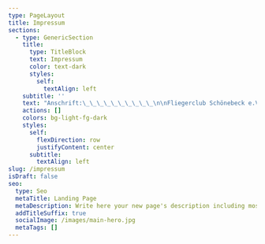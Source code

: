 ```yaml
---
type: PageLayout
title: Impressum
sections:
  - type: GenericSection
    title:
      type: TitleBlock
      text: Impressum
      color: text-dark
      styles:
        self:
          textAlign: left
    subtitle: ''
    text: "Anschrift:\_\_\_\_\_\_\_\_\_\_\n\nFliegerclub Schönebeck e.V.<br />\nZackmünde 11<br />\n39249\_ Barby / OT Pömmelte<br />\n\nTelefon: +49 3928 400647<br />\nTelefax:\_+49 3928 400647<br />\n\nE-Mail: <info@fliegerclub-sbk.de><br />\nHomepage: [www.fliegerclub-sbk.de](http://www.fliegerclub-sbk.de)<br />\n\nVorstand: Henning Schulte (Vorsitzender), Hartmut Schütze (2. Vorsitzender), Ralf Michael Gerigk (Schatzmeister)\n\nVereinsregister: Kreisgericht Schönebeck VR 02 vom 24.4.1990\n\nInhaltlich Verantwortlicher gemäß § 6 MDStV (Webmaster): Fabian Finster\n\nHaftungshinweis: Trotz sorgfältiger inhaltlicher Kontrolle übernehmen wir keine Haftung für die Inhalte externer Links. Für den Inhalt der verlinkten Seiten sind ausschließlich deren Betreiber verantwortlich.\n\n**Haftungsausschluß**\n\nDie Internet-Seiten des Fliegerclub Schönebeck e.V. wurden mit größtmöglicher Sorgfalt erstellt. Dennoch kann der Fliegerclub Schönebeck e.V. keine Haftung für Vollständigkeit, Richtigkeit und letzte Aktualität übernehmen. Soweit im übrigen eine Haftung in Betracht kommt, ist diese für den Fliegerclub Schönebeck e.V. und ihre Gehilfen auf grobe Fahrlässigkeit und Vorsatz beschränkt.\nSoweit auf Seiten Dritter verwiesen wird, weist der Fliegerclub Schönebeck e.V. darauf hin, dass die dortigen Inhalte in Eigenverantwortung des jeweiligen Anbieters erstellt werden. Der Fliegerclub Schönebeck e.V. hat keinerlei Einfluss hierauf und schließt daher jede Verantwortlichkeit, insbesondere für falsche oder strafbare Inhalte, aus. Sollen Sie Kenntnis über fehlerhafte Links erhalten oder Hinweise zu interessanten Ergänzungen haben, so lassen Sie es uns bitte wissen.\n\n**Erklärungen zum Inhalt des Online-Angebotes**\n\nDer Fliegerclub Schönebeck e.V. übernimmt keinerlei Gewähr für die Aktualität, Korrektheit, Vollständigkeit oder Qualität der bereitgestellten textlichen, bildlichen, bewegtbildlichen oder hörbaren Inhalte (im folgenden „Informationen“ genannt). Haftungsansprüche gegen den Fliegerclub Schönebeck e.V. und/oder ihre Gehilfen, welche sich auf Schäden materieller oder ideeller Art beziehen, die durch die Nutzung oder Nichtnutzung der dargebotenen Informationen bzw. durch die Nutzung fehlerhafter und/oder unvollständiger Informationen verursacht wurden, sind gründsätzlich ausgeschlossen, sofern seitens des Fliegerclub Schönebeck e.V. und/oder ihre Gehilfen kein nachweislich vorsätzliches und/oder grob fahrlässiges Verschulden vorliegt. Alle Angebote sind freibleibend und unverbindlich. Der Fliegerclub Schönebeck e.V. und/oder ihre Gehilfen behalten es sich ausdrücklich vor, das Angebot komplett oder in Teilen davon ohne gesonderte Ankündigung zu verändern, zu ergänzen, zu löschen oder die Veröffentlichung zeitweise oder endgültig einzustellen.\n\n**Verweise und Links**\n\nBei jeglichen Verweisen auf fremde Internetseiten (im folgenden „Links“ oder „Hyperlinks“ genannt), die nicht im Verantwortungsbereich des Fliegerclub Schönebeck e.V. und/oder ihre Gehilfen liegen oder liegen können, würde eine Haftungsverpflichtung ausschließlich nur dann bestehen, wenn der Fliegerclub Schönebeck e.V. von den Inhalten nachweislich Kenntnis hat und es dem Fliegerclub Schönebeck e.V. technisch möglich und – unter zeitlichen und kostenmäßigen Abwägungen betrachtet – zumutbar wäre, eine potentielle oder tatsächliche Nutzung im Falle rechtswidriger oder sittenwidriger Inhalte zu verhindern.\nDer Fliegerclub Schönebeck e.V. erklärt hiermit ausdrücklich, dass zum Zeitpunkt der Linksetzung keine illegalen Inhalte auf den zu verlinkenden Seiten erkennbar waren. Diese Erklärung gilt ausschließlich nur für eine gezielte und direkt im eigenen Kontext verwendete, einzelne Internetseite („deeplink“) und nicht für einen kompletten oder in Teilen kompletten Internetauftritt und unabhängig von der Frage, ob die gelinkte Seite innerhalb eines neuen Browsers (target=“\\_new“), des verwendeten Browsers (target=“\\_top“) oder des derzeit verwendeten Browsers in einem Teilbereich (target=“Name eines Frames“) angezeigt wird . Auf die aktuelle und zukünftige Gestaltung, die Inhalte oder die Urheberschaft der gelinkten/verknüpften Seiten hat der Fliegerclub Schönebeck e.V. keinerlei Einfluss. Deshalb distanziert sich der Fliegerclub Schönebeck e.V. hiermit ausdrücklich von allen Inhalten aller gelinkten/verknüpften Seiten, die nach der Linksetzung geändert wurden. Dies gilt für alle innerhalb des eigenen Internetangebotes gesetzten Links und Verweise sowie für Fremdeinträge in von dem Fliegerclub Schönebeck e.V. eingerichteten oder beauftragten Gästebüchern, Diskussionsforen und/oder Mailinglisten. Für illegale, fehlerhafte und/oder unvollständige Inhalte und insbesondere für Schäden, die aus der Nutzung oder Nichtnutzung solcherart dargebotener Informationen entstehen, haften allein der/die Anbieter der Seite(n), auf die verwiesen wurde(n), nicht derjenige, der über Links auf die jeweilige Veröffentlichung lediglich verweist.\n\n**Urheber- und Kennzeichenrecht**\n\nDer Fliegerclub Schönebeck e.V. ist bestrebt, in allen Publikationen die Urheberrechte der verwendeten Texte, Bilder sowie Ton- und Videodokumente (im folgenden „Dokumente“) zu beachten, von dem Fliegerclub Schönebeck e.V. selbst erstellte Dokumente zu nutzen und/oder auf lizenzfreie Dokumente zurückzugreifen. Alle innerhalb dieses Internetangebotes genannten und ggf. durch Dritte geschützten Marken- und Warenzeichen unterliegen uneingeschränkt den Bestimmungen des jeweils gültigen Kennzeichenrechts und den Besitzrechten der jeweiligen eingetragenen Eigentümer. Allein aufgrund der bloßen Nennung ist nicht der Schluß zu ziehen, dass Markenzeichen nicht durch Rechte Dritter geschützt sind. Das Copyright für veröffentlichte, vom Fliegerclub Schönebeck e.V. selbst erstellte Objekte bleibt im Besitz des Fliegerclub Schönebeck e.V.. Eine Vervielfältigung oder Verwendung solcher Dokumente in anderen elektronischen und/oder gedruckten Publikationen ist ohne ausdrückliche, schriftliche Zustimmung des Fliegerclub Schönebeck e.V. nicht gestattet.\n\n**Datenschutz**\n\nSofern innerhalb des Internetauftritts des Fliegerclub Schönebeck e.V. die Möglichkeit zur Eingabe persönlicher oder geschäftlicher Daten (e-Mail-Adressen, Namen, Firmierungen, Anschriften, URL’s etc.) besteht, so erfolgt die Preisgabe dieser Daten seitens des Nutzers auf ausdrücklich freiwilliger Basis. Die Übertragung dieser Daten soll nach Möglichkeit über eine sichere Datenverbindung erfolgen. Die Inanspruchnahme und Bezahlung angebotener Dienste ist – soweit technisch möglich und zumutbar – auch ohne Angabe solcher Daten bzw. unter Angabe anonymisierter Daten oder eines Pseudonyms gestattet.\n\nFür weiter Informationen zum Datenschutz lesen Sie bitte unsere\_[Datenschutzerklärung](http://www.fliegerclub-sbk.de/datenschutzerklaerung/)\n"
    actions: []
    colors: bg-light-fg-dark
    styles:
      self:
        flexDirection: row
        justifyContent: center
      subtitle:
        textAlign: left
slug: /impressum
isDraft: false
seo:
  type: Seo
  metaTitle: Landing Page
  metaDescription: Write here your new page's description including most relevant keywords.
  addTitleSuffix: true
  socialImage: /images/main-hero.jpg
  metaTags: []
---
```

